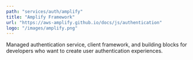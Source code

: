 ```yaml
---
path: "services/auth/amplify"
title: "Amplify Framework"
url: "https://aws-amplify.github.io/docs/js/authentication"
logo: "/images/amplify.png"
---
```


Managed authentication service, client framework, and building blocks for developers who want to create user authentication experiences.